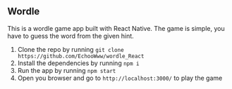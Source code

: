## Wordle

This is a wordle game app built with React Native. The game is simple, you have to guess the word from the given hint.

1. Clone the repo by running `git clone https://github.com/EchooWww/wordle_React`
2. Install the dependencies by running `npm i`
3. Run the app by running `npm start`
4. Open you browser and go to `http://localhost:3000/` to play the game
